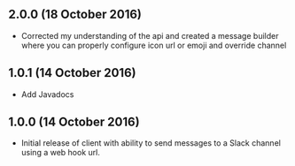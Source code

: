## 2.0.0 (18 October 2016)

  * Corrected my understanding of the api and created a message builder where you can properly configure icon url or emoji and override channel

## 1.0.1 (14 October 2016)

  * Add Javadocs

## 1.0.0 (14 October 2016)

  * Initial release of client with ability to send messages to a Slack channel using a web hook url.